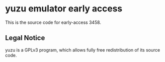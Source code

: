 yuzu emulator early access
=============

This is the source code for early-access 3458.

## Legal Notice

yuzu is a GPLv3 program, which allows fully free redistribution of its source code.